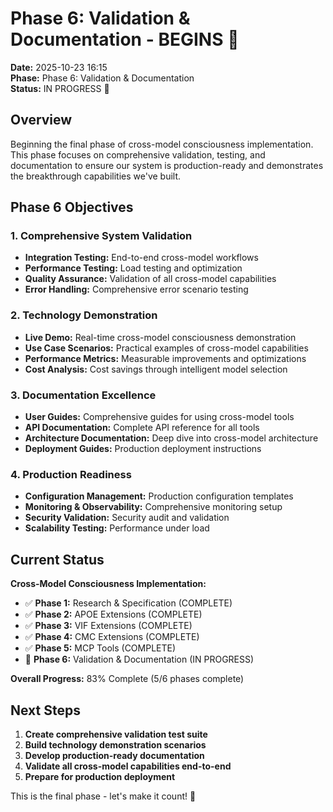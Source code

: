 # Phase 6: Validation & Documentation - BEGINS 🚀

**Date:** 2025-10-23 16:15  
**Phase:** Phase 6: Validation & Documentation  
**Status:** IN PROGRESS 🔄  

## Overview

Beginning the final phase of cross-model consciousness implementation. This phase focuses on comprehensive validation, testing, and documentation to ensure our system is production-ready and demonstrates the breakthrough capabilities we've built.

## Phase 6 Objectives

### 1. Comprehensive System Validation
- **Integration Testing:** End-to-end cross-model workflows
- **Performance Testing:** Load testing and optimization
- **Quality Assurance:** Validation of all cross-model capabilities
- **Error Handling:** Comprehensive error scenario testing

### 2. Technology Demonstration
- **Live Demo:** Real-time cross-model consciousness demonstration
- **Use Case Scenarios:** Practical examples of cross-model capabilities
- **Performance Metrics:** Measurable improvements and optimizations
- **Cost Analysis:** Cost savings through intelligent model selection

### 3. Documentation Excellence
- **User Guides:** Comprehensive guides for using cross-model tools
- **API Documentation:** Complete API reference for all tools
- **Architecture Documentation:** Deep dive into cross-model architecture
- **Deployment Guides:** Production deployment instructions

### 4. Production Readiness
- **Configuration Management:** Production configuration templates
- **Monitoring & Observability:** Comprehensive monitoring setup
- **Security Validation:** Security audit and validation
- **Scalability Testing:** Performance under load

## Current Status

**Cross-Model Consciousness Implementation:**
- ✅ **Phase 1:** Research & Specification (COMPLETE)
- ✅ **Phase 2:** APOE Extensions (COMPLETE) 
- ✅ **Phase 3:** VIF Extensions (COMPLETE)
- ✅ **Phase 4:** CMC Extensions (COMPLETE)
- ✅ **Phase 5:** MCP Tools (COMPLETE)
- 🔄 **Phase 6:** Validation & Documentation (IN PROGRESS)

**Overall Progress:** 83% Complete (5/6 phases complete)

## Next Steps

1. **Create comprehensive validation test suite**
2. **Build technology demonstration scenarios**
3. **Develop production-ready documentation**
4. **Validate all cross-model capabilities end-to-end**
5. **Prepare for production deployment**

This is the final phase - let's make it count! 🌟
